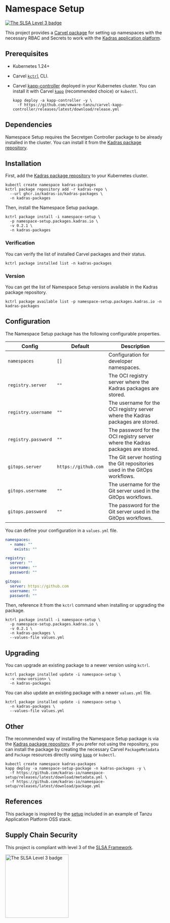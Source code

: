 # Namespace Setup

<a href="https://slsa.dev/spec/v0.1/levels"><img src="https://slsa.dev/images/gh-badge-level3.svg" alt="The SLSA Level 3 badge"></a>

This project provides a [Carvel package](https://carvel.dev/kapp-controller/docs/latest/packaging) for setting up namespaces with the necessary RBAC and Secrets to work with the [Kadras application platform](https://github.com/kadras-io/kadras-application-platform).

## Prerequisites

* Kubernetes 1.24+
* Carvel [`kctrl`](https://carvel.dev/kapp-controller/docs/latest/install/#installing-kapp-controller-cli-kctrl) CLI.
* Carvel [kapp-controller](https://carvel.dev/kapp-controller) deployed in your Kubernetes cluster. You can install it with Carvel [`kapp`](https://carvel.dev/kapp/docs/latest/install) (recommended choice) or `kubectl`.

  ```shell
  kapp deploy -a kapp-controller -y \
    -f https://github.com/vmware-tanzu/carvel-kapp-controller/releases/latest/download/release.yml
  ```

## Dependencies

Namespace Setup requires the Secretgen Controller package to be already installed in the cluster. You can install it from the [Kadras package repository](https://github.com/kadras-io/kadras-packages).

## Installation

First, add the [Kadras package repository](https://github.com/kadras-io/kadras-packages) to your Kubernetes cluster.

  ```shell
  kubectl create namespace kadras-packages
  kctrl package repository add -r kadras-repo \
    --url ghcr.io/kadras-io/kadras-packages \
    -n kadras-packages
  ```

Then, install the Namespace Setup package.

  ```shell
  kctrl package install -i namespace-setup \
    -p namespace-setup.packages.kadras.io \
    -v 0.2.1 \
    -n kadras-packages
  ```

### Verification

You can verify the list of installed Carvel packages and their status.

  ```shell
  kctrl package installed list -n kadras-packages
  ```

### Version

You can get the list of Namespace Setup versions available in the Kadras package repository.

  ```shell
  kctrl package available list -p namespace-setup.packages.kadras.io -n kadras-packages
  ```

## Configuration

The Namespace Setup package has the following configurable properties.

| Config | Default | Description |
|-------|-------------------|-------------|
| `namespaces` | `[]` | Configuration for developer namespaces. |
| `registry.server` | `""` | The OCI registry server where the Kadras packages are stored. |
| `registry.username` | `""` | The username for the OCI registry server where the Kadras packages are stored. |
| `registry.password` | `""` | The password for the OCI registry server where the Kadras packages are stored. |
| `gitops.server` | `https://github.com` | The Git server hosting the Git repositories used in the GitOps workflows. |
| `gitops.username` | `""` | The username for the Git server used in the GitOps workflows. |
| `gitops.password` | `""` | The password for the Git server used in the GitOps workflows. |

You can define your configuration in a `values.yml` file.

  ```yaml
  namespaces:
    - name: ""
      exists: ""

  registry:
    server: ""
    username: ""
    password: ""

  gitops:
    server: https://github.com
    username: ""
    password: ""
  ```

Then, reference it from the `kctrl` command when installing or upgrading the package.

  ```shell
  kctrl package install -i namespace-setup \
    -p namespace-setup.packages.kadras.io \
    -v 0.2.1 \
    -n kadras-packages \
    --values-file values.yml
  ```

## Upgrading

You can upgrade an existing package to a newer version using `kctrl`.

  ```shell
  kctrl package installed update -i namespace-setup \
    -v <new-version> \
    -n kadras-packages
  ```

You can also update an existing package with a newer `values.yml` file.

  ```shell
  kctrl package installed update -i namespace-setup \
    -n kadras-packages \
    --values-file values.yml
  ```

## Other

The recommended way of installing the Namespace Setup package is via the [Kadras package repository](https://github.com/kadras-io/kadras-packages). If you prefer not using the repository, you can install the package by creating the necessary Carvel `PackageMetadata` and `Package` resources directly using [`kapp`](https://carvel.dev/kapp/docs/latest/install) or `kubectl`.

  ```shell
  kubectl create namespace kadras-packages
  kapp deploy -a namespace-setup-package -n kadras-packages -y \
    -f https://github.com/kadras-io/namespace-setup/releases/latest/download/metadata.yml \
    -f https://github.com/kadras-io/namespace-setup/releases/latest/download/package.yml
  ```

## References

This package is inspired by the [setup](https://github.com/vrabbi/tap-oss/tree/main/packages/dev-ns-preperation) included in an example of Tanzu Application Platform OSS stack.

## Supply Chain Security

This project is compliant with level 3 of the [SLSA Framework](https://slsa.dev).

<img src="https://slsa.dev/images/SLSA-Badge-full-level3.svg" alt="The SLSA Level 3 badge" width=200>
